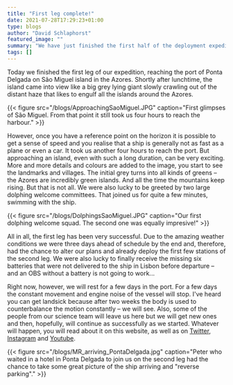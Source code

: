 ```yaml
---
title: "First leg complete!"
date: 2021-07-28T17:29:23+01:00
type: blogs
author: "David Schlaphorst"
featured_image: ""
summary: "We have just finished the first half of the deployment expedition"
tags: []
---
```


Today we finished the first leg of our expedition, reaching the port of Ponta Delgada on São Miguel island in the Azores. Shortly after lunchtime, the island came into view like a big grey lying giant slowly crawling out of the distant haze that likes to engulf all the islands around the Azores.

{{< figure src="/blogs/ApproachingSaoMiguel.JPG" caption="First glimpses of São Miguel. From that point it still took us four hours to reach the harbour." >}}

However, once you have a reference point on the horizon it is possible to get a sense of speed and you realise that a ship is generally not as fast as a plane or even a car. It took us another four hours to reach the port. But approaching an island, even with such a long duration, can be very exciting. More and more details and colours are added to the image, you start to see the landmarks and villages. The initial grey turns into all kinds of greens – the Azores are incredibly green islands. And all the time the mountains keep rising. But that is not all. We were also lucky to be greeted by two large dolphing welcome committees. That joined us for quite a few minutes, swimming with the ship.

{{< figure src="/blogs/DolphingsSaoMiguel.JPG" caption="Our first dolphing welcome squad. The second one was equally impresive!" >}}

All in all, the first leg has been very successful. Due to the amazing weather conditions we were three days ahead of schedule by the end and, therefore, had the chance to alter our plans and already deploy the first few stations of the second leg. We were also lucky to finally receive the missing six batteries that were not delivered to the ship in Lisbon before departure – and an OBS without a battery is not going to work...

Right now, however, we will rest for a few days in the port. For a few days the constant movement and engine noise  of the vessel will stop. I've heard you can get landsick because after two weeks the body is used to counterbalance the motion constantly – we will see. Also, some of the people from our science team will leave us here but we will get new ones and then, hopefully, will continue as successfully as we started. Whatever will happen, you will read about it on this website, as well as on [Twitter](https://twitter.com/upfloweu), [Instagram](https://www.instagram.com/upfloweu/) and [Youtube](https://www.youtube.com/channel/UCa3wuhPfmAeYsNd73rSI8gA).

{{< figure src="/blogs/MR_arriving_PontaDelgada.jpg" caption="Peter who waited in a hotel in Ponta Delgada to join us on the second leg had the chance to take some great picture of the ship arriving and \"reverse parking\"." >}}



